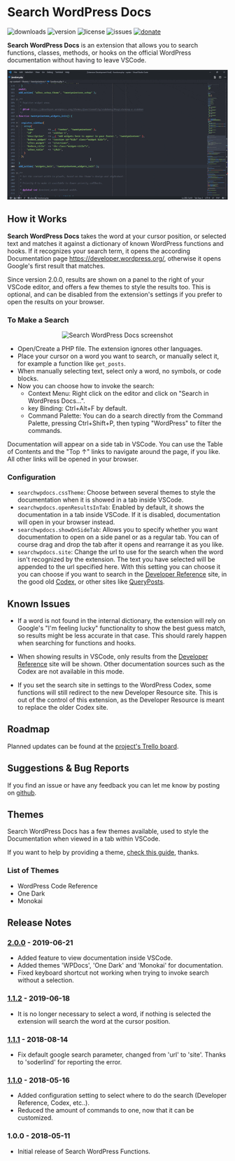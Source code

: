 # Search WordPress Docs

![downloads](https://img.shields.io/visual-studio-marketplace/d/yogensia.searchwpdocs.svg) ![version](https://img.shields.io/visual-studio-marketplace/v/yogensia.searchwpdocs.svg) ![license](https://img.shields.io/github/license/yogensia/VSCodeSearchWPDocs.svg) ![issues](https://img.shields.io/github/issues-raw/yogensia/VSCodeSearchWPDocs.svg) [![donate](https://img.shields.io/badge/donate-paypal-brightgreen.svg)](https://paypal.me/JPardilla)

**Search WordPress Docs** is an extension that allows you to search functions, classes, methods, or hooks on the official WordPress documentation without having to leave VSCode.

<div align="center">
  <img src="https://github.com/yogensia/VSCodeSearchWPDocs/raw/master/images/demo.gif" alt="Search WordPress Docs GIF" title="Search WordPress Docs GIF" />
</div>

## How it Works

**Search WordPress Docs** takes the word at your cursor position, or selected text and matches it against a dictionary of known WordPress functions and hooks. If it recognizes your search term, it opens the according Documentation page https://developer.wordpress.org/, otherwise it opens Google's first result that matches.

Since version 2.0.0, results are shown on a panel to the right of your VSCode editor, and offers a few themes to style the results too. This is optional, and can be disabled from the extension's settings if you prefer to open the results on your browser.

### To Make a Search

<div align="center">
  <img src="https://github.com/yogensia/VSCodeSearchWPDocs/raw/master/images/screenshot-1.png" alt="Search WordPress Docs screenshot" title="Search WordPress Docs screenshot" />
</div>

- Open/Create a PHP file. The extension ignores other languages.
- Place your cursor on a word you want to search, or manually select it, for example a function like `get_posts`.
- When manually selecting text, select only a word, no symbols, or code blocks.
- Now you can choose how to invoke the search:
  - Context Menu: Right click on the editor and click on "Search in WordPress Docs...".
  - key Binding: Ctrl+Alt+F by default.
  - Command Palette: You can do a search directly from the Command Palette, pressing Ctrl+Shift+P, then typing "WordPress" to filter the commands.

Documentation will appear on a side tab in VSCode. You can use the Table of Contents and the "Top ↑" links to navigate around the page, if you like. All other links will be opened in your browser.

### Configuration

- `searchwpdocs.cssTheme`: Choose between several themes to style the documentation when it is showed in a tab inside VSCode.
- `searchwpdocs.openResultsInTab`: Enabled by default, it shows the documentation in a tab inside VSCode. If it is disabled, documentation will open in your browser instead.
- `searchwpdocs.showOnSideTab`: Allows you to specify whether you want documentation to open on a side panel or as a regular tab. You can of course drag and drop the tab after it opens and rearrange it as you like.
- `searchwpdocs.site`: Change the url to use for the search when the word isn't recognized by the extension. The text you have selected will be appended to the url specified here. With this setting you can choose it you can choose if you want to search in the [Developer Reference](https://developer.wordpress.org/reference/) site, in the good old [Codex](https://codex.wordpress.org/), or other sites like [QueryPosts](https://queryposts.com/).

## Known Issues

- If a word is not found in the internal dictionary, the extension will rely on Google's "I'm feeling lucky" functionality to show the best guess match, so results might be less accurate in that case. This should rarely happen when searching for functions and hooks.

- When showing results in VSCode, only results from the [Developer Reference](https://developer.wordpress.org/reference/) site will be shown. Other documentation sources such as the Codex are not available in this mode.

- If you set the search site in settings to the WordPress Codex, some functions will still redirect to the new Developer Resource site. This is out of the control of this extension, as the Developer Resource is meant to replace the older Codex site.

## Roadmap

Planned updates can be found at the [project's Trello board](https://trello.com/b/GAayqIox/searchwpdocs).

## Suggestions & Bug Reports

If you find an issue or have any feedback you can let me know by posting on [github](https://github.com/yogensia/VSCodeSearchWPDocs/issues).

## Themes

Search WordPress Docs has a few themes available, used to style the Documentation when viewed in a tab within VSCode.

If you want to help by providing a theme, [check this guide](https://github.com/yogensia/VSCodeSearchWPDocs/blob/master/THEMES-HOW-TO.md), thanks.

### List of Themes

- WordPress Code Reference
- One Dark
- Monokai

## Release Notes

### [2.0.0] - 2019-06-21

- Added feature to view documentation inside VSCode.
- Added themes 'WPDocs', 'One Dark' and 'Monokai' for documentation.
- Fixed keyboard shortcut not working when trying to invoke search without a selection.

### [1.1.2] - 2019-06-18

- It is no longer necessary to select a word, if nothing is selected the extension will search the word at the cursor position.

### [1.1.1] - 2018-08-14

- Fix default google search parameter, changed from 'url' to 'site'. Thanks to 'soderlind' for reporting the error.

### [1.1.0] - 2018-05-16

- Added configuration setting to select where to do the search (Developer Reference, Codex, etc..).
- Reduced the amount of commands to one, now that it can be customized.

### 1.0.0 - 2018-05-11

- Initial release of Search WordPress Functions.

[2.0.0]: https://github.com/yogensia/VSCodeSearchWPDocs/compare/v1.1.2...v2.0.0
[1.1.2]: https://github.com/yogensia/VSCodeSearchWPDocs/compare/v1.1.1...v1.1.2
[1.1.1]: https://github.com/yogensia/VSCodeSearchWPDocs/compare/v1.1.0...v1.1.1
[1.1.0]: https://github.com/yogensia/VSCodeSearchWPDocs/compare/v1.0.0...v1.1.0